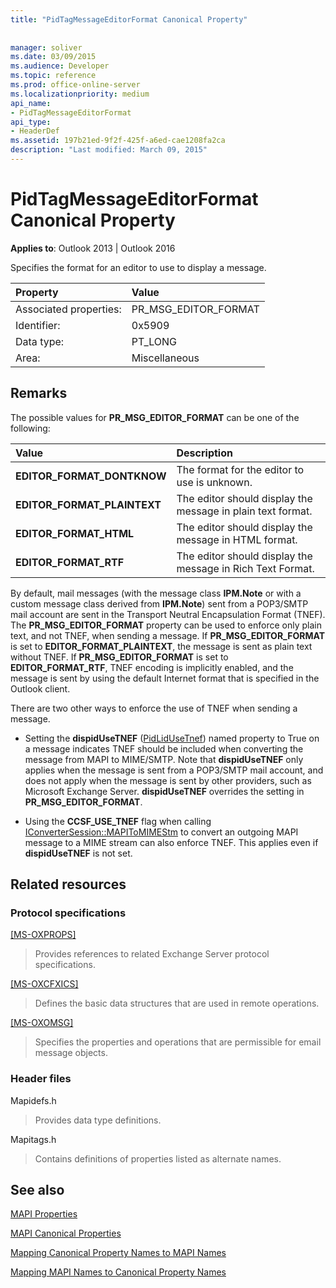 ```yaml
---
title: "PidTagMessageEditorFormat Canonical Property"
 
 
manager: soliver
ms.date: 03/09/2015
ms.audience: Developer
ms.topic: reference
ms.prod: office-online-server
ms.localizationpriority: medium
api_name:
- PidTagMessageEditorFormat
api_type:
- HeaderDef
ms.assetid: 197b21ed-9f2f-425f-a6ed-cae1208fa2ca
description: "Last modified: March 09, 2015"
---
```


# PidTagMessageEditorFormat Canonical Property

  
  
**Applies to**: Outlook 2013 | Outlook 2016 
  
Specifies the format for an editor to use to display a message.
  
|Property|Value|
|:-----|:-----|
|Associated properties:  <br/> |PR_MSG_EDITOR_FORMAT  <br/> |
|Identifier:  <br/> |0x5909  <br/> |
|Data type:  <br/> |PT_LONG  <br/> |
|Area:  <br/> |Miscellaneous  <br/> |
   
## Remarks

The possible values for **PR_MSG_EDITOR_FORMAT** can be one of the following: 
  
|**Value**|**Description**|
|:-----|:-----|
|**EDITOR_FORMAT_DONTKNOW** <br/> |The format for the editor to use is unknown. |
|**EDITOR_FORMAT_PLAINTEXT** <br/> |The editor should display the message in plain text format. |
|**EDITOR_FORMAT_HTML** <br/> |The editor should display the message in HTML format. |
|**EDITOR_FORMAT_RTF** <br/> |The editor should display the message in Rich Text Format. |
   
By default, mail messages (with the message class **IPM.Note** or with a custom message class derived from **IPM.Note**) sent from a POP3/SMTP mail account are sent in the Transport Neutral Encapsulation Format (TNEF). The **PR_MSG_EDITOR_FORMAT** property can be used to enforce only plain text, and not TNEF, when sending a message. If **PR_MSG_EDITOR_FORMAT** is set to **EDITOR_FORMAT_PLAINTEXT**, the message is sent as plain text without TNEF. If **PR_MSG_EDITOR_FORMAT** is set to **EDITOR_FORMAT_RTF**, TNEF encoding is implicitly enabled, and the message is sent by using the default Internet format that is specified in the Outlook client.
  
There are two other ways to enforce the use of TNEF when sending a message.
  
- Setting the **dispidUseTNEF** ([PidLidUseTnef](pidlidusetnef-canonical-property.md)) named property to True on a message indicates TNEF should be included when converting the message from MAPI to MIME/SMTP. Note that **dispidUseTNEF** only applies when the message is sent from a POP3/SMTP mail account, and does not apply when the message is sent by other providers, such as Microsoft Exchange Server. **dispidUseTNEF** overrides the setting in **PR_MSG_EDITOR_FORMAT**.
    
- Using the **CCSF_USE_TNEF** flag when calling [IConverterSession::MAPIToMIMEStm](iconvertersession-mapitomimestm.md) to convert an outgoing MAPI message to a MIME stream can also enforce TNEF. This applies even if **dispidUseTNEF** is not set. 
    
## Related resources

### Protocol specifications

[[MS-OXPROPS]](https://msdn.microsoft.com/library/f6ab1613-aefe-447d-a49c-18217230b148%28Office.15%29.aspx)
  
> Provides references to related Exchange Server protocol specifications.
    
[[MS-OXCFXICS]](https://msdn.microsoft.com/library/b9752f3d-d50d-44b8-9e6b-608a117c8532%28Office.15%29.aspx)
  
> Defines the basic data structures that are used in remote operations.
    
[[MS-OXOMSG]](https://msdn.microsoft.com/library/daa9120f-f325-4afb-a738-28f91049ab3c%28Office.15%29.aspx)
  
> Specifies the properties and operations that are permissible for email message objects.
    
### Header files

Mapidefs.h
  
> Provides data type definitions.
    
Mapitags.h
  
> Contains definitions of properties listed as alternate names.
    
## See also



[MAPI Properties](mapi-properties.md)
  
[MAPI Canonical Properties](mapi-canonical-properties.md)
  
[Mapping Canonical Property Names to MAPI Names](mapping-canonical-property-names-to-mapi-names.md)
  
[Mapping MAPI Names to Canonical Property Names](mapping-mapi-names-to-canonical-property-names.md)

